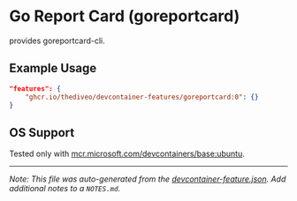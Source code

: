 
# Go Report Card (goreportcard)

provides goreportcard-cli.

## Example Usage

```json
"features": {
    "ghcr.io/thediveo/devcontainer-features/goreportcard:0": {}
}
```



## OS Support

Tested only with
[mcr.microsoft.com/devcontainers/base:ubuntu](https://mcr.microsoft.com/en-us/artifact/mar/devcontainers/base/about#about:_ubuntu).


---

_Note: This file was auto-generated from the [devcontainer-feature.json](devcontainer-feature.json).  Add additional notes to a `NOTES.md`._
